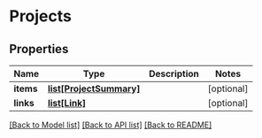 # Projects

## Properties
Name | Type | Description | Notes
------------ | ------------- | ------------- | -------------
**items** | [**list[ProjectSummary]**](ProjectSummary.md) |  | [optional] 
**links** | [**list[Link]**](Link.md) |  | [optional] 

[[Back to Model list]](../README.md#documentation-for-models) [[Back to API list]](../README.md#documentation-for-api-endpoints) [[Back to README]](../README.md)

